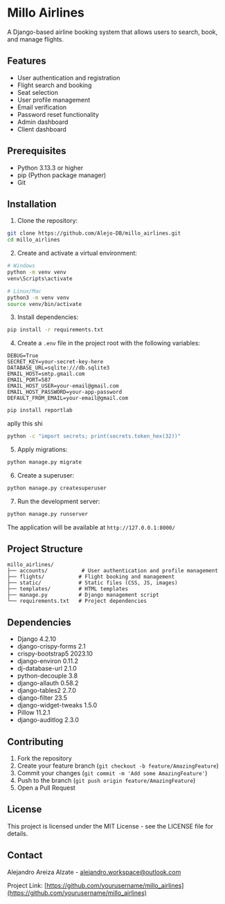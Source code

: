 # Millo Airlines

A Django-based airline booking system that allows users to search, book, and manage flights.

## Features

- User authentication and registration
- Flight search and booking
- Seat selection
- User profile management
- Email verification
- Password reset functionality
- Admin dashboard
- Client dashboard

## Prerequisites

- Python 3.13.3 or higher
- pip (Python package manager)
- Git

## Installation

1. Clone the repository:
```bash
git clone https://github.com/Alejo-DB/millo_airlines.git
cd millo_airlines
```

2. Create and activate a virtual environment:
```bash
# Windows
python -m venv venv
venv\Scripts\activate

# Linux/Mac
python3 -m venv venv
source venv/bin/activate
```

3. Install dependencies:
```bash
pip install -r requirements.txt
```

4. Create a `.env` file in the project root with the following variables:
```env
DEBUG=True
SECRET_KEY=your-secret-key-here
DATABASE_URL=sqlite:///db.sqlite3
EMAIL_HOST=smtp.gmail.com
EMAIL_PORT=587
EMAIL_HOST_USER=your-email@gmail.com
EMAIL_HOST_PASSWORD=your-app-password
DEFAULT_FROM_EMAIL=your-email@gmail.com
```
```bash
pip install reportlab
```
aplly this shi
```bash
python -c "import secrets; print(secrets.token_hex(32))"
```

5. Apply migrations:
```bash
python manage.py migrate
```

6. Create a superuser:
```bash
python manage.py createsuperuser
```

7. Run the development server:
```bash
python manage.py runserver
```

The application will be available at `http://127.0.0.1:8000/`

## Project Structure

```
millo_airlines/
├── accounts/           # User authentication and profile management
├── flights/           # Flight booking and management
├── static/            # Static files (CSS, JS, images)
├── templates/         # HTML templates
├── manage.py          # Django management script
└── requirements.txt   # Project dependencies
```

## Dependencies

- Django 4.2.10
- django-crispy-forms 2.1
- crispy-bootstrap5 2023.10
- django-environ 0.11.2
- dj-database-url 2.1.0
- python-decouple 3.8
- django-allauth 0.58.2
- django-tables2 2.7.0
- django-filter 23.5
- django-widget-tweaks 1.5.0
- Pillow 11.2.1
- django-auditlog 2.3.0

## Contributing

1. Fork the repository
2. Create your feature branch (`git checkout -b feature/AmazingFeature`)
3. Commit your changes (`git commit -m 'Add some AmazingFeature'`)
4. Push to the branch (`git push origin feature/AmazingFeature`)
5. Open a Pull Request

## License

This project is licensed under the MIT License - see the LICENSE file for details.

## Contact

Alejandro Areiza Alzate - alejandro.workspace@outlook.com

Project Link: [https://github.com/yourusername/millo_airlines](https://github.com/yourusername/millo_airlines) 
